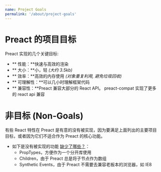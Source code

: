 ```yaml
---
name: Project Goals
permalink: '/about/project-goals'
---
```


# Preact 的项目目标
 
Preact 实现的几个关键目标:

- ** 性能：**快速与高效的渲染
- ** 大小：**小，轻 _(大约 3.5kb)_
- ** 效率：**高效的内存使用 _(对象重复利用, 避免垃圾回收)_
- ** 可理解性：**可以几小时理解框架代码
- ** 兼容性：**Preact 兼容大部分的 React API。 preact-compat 实现了更多的 react api 兼容

# 非目标 (Non-Goals)

有些 React 特性在 Preact 是有意的没有被实现，因为要满足上面列出的主要项目目标，或者因为它们不适合作为 Preact 的核心功能。

- 如下是没有被实现的功能 [缺少了哪些？](/guide/v8/differences-to-react#whats-missing)：
    - PropTypes，方便作为一个分开库使用 
    - Children，由于 Preact 总是将子节点作为数组
    - Synthetic Events，由于 Preact 不需要去兼容老板本的浏览器，如 IE8

[preact-compat]: https://github.com/preactjs/preact-compat/
